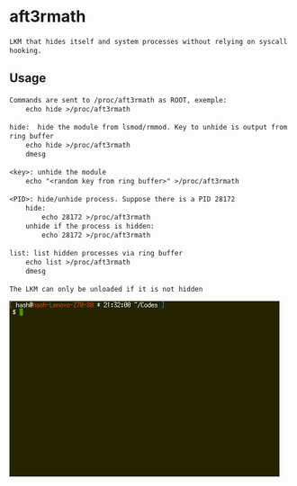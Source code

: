 # aft3rmath

    LKM that hides itself and system processes without relying on syscall hooking.

## Usage

    Commands are sent to /proc/aft3rmath as ROOT, exemple:
        echo hide >/proc/aft3rmath

    hide:  hide the module from lsmod/rmmod. Key to unhide is output from ring buffer
        echo hide >/proc/aft3rmath
        dmesg

    <key>: unhide the module
        echo "<random key from ring buffer>" >/proc/aft3rmath

    <PID>: hide/unhide process. Suppose there is a PID 28172
        hide:
            echo 28172 >/proc/aft3rmath
        unhide if the process is hidden:
            echo 28172 >/proc/aft3rmath

    list: list hidden processes via ring buffer
        echo list >/proc/aft3rmath
        dmesg

    The LKM can only be unloaded if it is not hidden


![](demo.gif)
